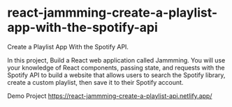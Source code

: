 # react-jammming-create-a-playlist-app-with-the-spotify-api
Create a Playlist App With the Spotify API.

In this project, Build a React web application called Jammming.
You will use your knowledge of React components, passing state,
and requests with the Spotify API to build a website
that allows users to search the Spotify library,
create a custom playlist, then save it to their Spotify account.

Demo Project
https://react-jammming-create-a-playlist-api.netlify.app/
